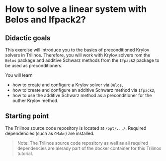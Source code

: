 # How to solve a linear system with Belos and Ifpack2?

## Didactic goals

This exercise will introduce you to the basics of preconditioned Krylov solvers in Trilinos. Therefore, you will work with Krylov solvers rom the `Belos` package and additive Schwarz methods from the `Ifpack2` package to be used as preconditioners.

You will learn

- how to create and configure a Krylov solver via `Belos`,
- how to create and configure an additive Schwarz method via `Ifpack2`,
- how to use the additive Schwarz method as a preconditioner for the outher Krylov method.

## Starting point

The Trilinos source code repository is located at `/opt/.../`. Required dependencies (such as `CMake`) are installed.

> Note: The Trilinos source code repository as well as all required dependencies are alerady part of the docker container for this Trilinos tutorial.
